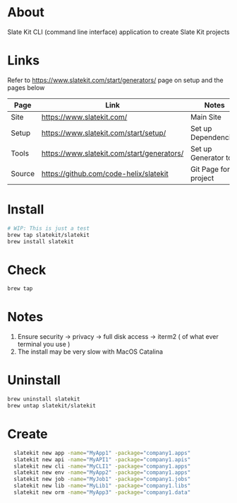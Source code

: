 # About
Slate Kit CLI (command line interface) application to create Slate Kit projects

# Links
Refer to https://www.slatekit.com/start/generators/ page on setup and the pages below

Page|Link|Notes
---|---|---
Site|https://www.slatekit.com/| Main Site
Setup|https://www.slatekit.com/start/setup/| Set up Dependencies
Tools|https://www.slatekit.com/start/generators/| Set up Generator tool
Source|https://github.com/code-helix/slatekit | Git Page for project

# Install
```bash
# WIP: This is just a test
brew tap slatekit/slatekit
brew install slatekit
```
# Check
```bash
brew tap 
```

# Notes
1. Ensure security -> privacy -> full disk access -> iterm2 ( of what ever terminal you use )
2. The install may be very slow with MacOS Catalina

# Uninstall
```bash
brew uninstall slatekit
brew untap slatekit/slatekit
```

# Create
```bash
  slatekit new app -name="MyApp1" -package="company1.apps"
  slatekit new api -name="MyAPI1" -package="company1.apis"
  slatekit new cli -name="MyCLI1" -package="company1.apps"
  slatekit new env -name="MyApp2" -package="company1.apps"
  slatekit new job -name="MyJob1" -package="company1.jobs"
  slatekit new lib -name="MyLib1" -package="company1.libs"
  slatekit new orm -name="MyApp3" -package="company1.data"
```

